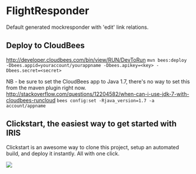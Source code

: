 FlightResponder
===============

Default generated mockresponder with 'edit' link relations.

## Deploy to CloudBees

http://developer.cloudbees.com/bin/view/RUN/DevToRun
`
mvn bees:deploy -Dbees.appid=youraccount/yourappname -Dbees.apikey=<key> -Dbees.secret=<secret>
`

NB - be sure to set the CloudBees app to Java 1.7, there's no way to set this from the maven plugin right now.
http://stackoverflow.com/questions/12204582/when-can-i-use-jdk-7-with-cloudbees-runcloud
`
bees config:set -Rjava_version=1.7 -a account/appname
`

## Clickstart, the easiest way to get started with IRIS

Clickstart is an awesome way to clone this project, setup an automated build, and deploy it instantly.  All with one click.

<a href="https://grandcentral.cloudbees.com/?CB_clickstart=https://raw.github.com/aphethean/FlightResponder/master/clickstart.json"><img src="https://s3.amazonaws.com/cloudbees-downloads/clickstart/clickstart-now.png"/></a>

